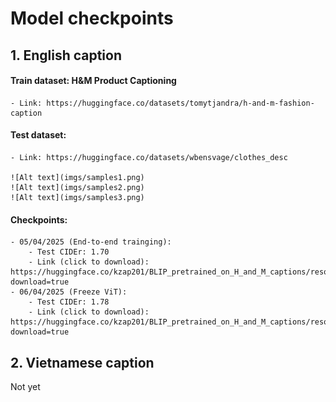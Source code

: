 # Model checkpoints

## 1. English caption
#### Train dataset: H&M Product Captioning
    - Link: https://huggingface.co/datasets/tomytjandra/h-and-m-fashion-caption
#### Test dataset: 
    - Link: https://huggingface.co/datasets/wbensvage/clothes_desc

    ![Alt text](imgs/samples1.png)
    ![Alt text](imgs/samples2.png)
    ![Alt text](imgs/samples3.png)
    
#### Checkpoints:
    - 05/04/2025 (End-to-end trainging): 
        - Test CIDEr: 1.70
        - Link (click to download): https://huggingface.co/kzap201/BLIP_pretrained_on_H_and_M_captions/resolve/main/best_checkpoint.pth?download=true
    - 06/04/2025 (Freeze ViT):
        - Test CIDEr: 1.78
        - Link (click to download): https://huggingface.co/kzap201/BLIP_pretrained_on_H_and_M_captions/resolve/main/best_checkpoint_freeze_vit.pth?download=true

## 2. Vietnamese caption
Not yet